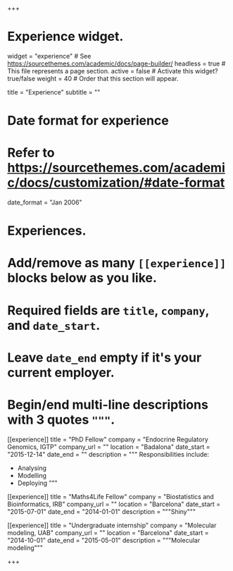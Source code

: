 +++
# Experience widget.
widget = "experience"  # See https://sourcethemes.com/academic/docs/page-builder/
headless = true  # This file represents a page section.
active = false  # Activate this widget? true/false
weight = 40  # Order that this section will appear.

title = "Experience"
subtitle = ""

# Date format for experience
#   Refer to https://sourcethemes.com/academic/docs/customization/#date-format
date_format = "Jan 2006"

# Experiences.
#   Add/remove as many `[[experience]]` blocks below as you like.
#   Required fields are `title`, `company`, and `date_start`.
#   Leave `date_end` empty if it's your current employer.
#   Begin/end multi-line descriptions with 3 quotes `"""`.
[[experience]]
  title = "PhD Fellow"
  company = "Endocrine Regulatory Genomics, IGTP"
  company_url = ""
  location = "Badalona"
  date_start = "2015-12-14"
  date_end = ""
  description = """
  Responsibilities include:
  
  * Analysing
  * Modelling
  * Deploying
  """

[[experience]]
  title = "Maths4Life Fellow"
  company = "Biostatistics and Bioinformatics, IRB"
  company_url = ""
  location = "Barcelona"
  date_start = "2015-07-01"
  date_end = "2014-01-01"
  description = """Shiny"""
  
[[experience]]
  title = "Undergraduate internship"
  company = "Molecular modeling, UAB"
  company_url = ""
  location = "Barcelona"
  date_start = "2014-10-01"
  date_end = "2015-05-01"
  description = """Molecular modeling"""

+++
